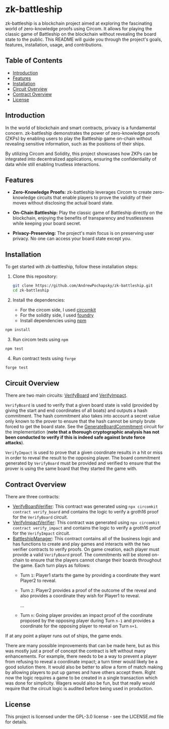 # zk-battleship
zk-battleship is a blockchain project aimed at exploring the fascinating world of zero-knowledge proofs using Circom. It allows for playing the classic game of Battleship on the blockchain without revealing the board state to the public. This README will guide you through the project's goals, features, installation, usage, and contributions.

## Table of Contents

- [Introduction](#introduction)
- [Features](#features)
- [Installation](#installation)
- [Circuit Overview](#circuit-overview)
- [Contract Overview](#contract-overview)
- [License](#license)

## Introduction

In the world of blockchain and smart contracts, privacy is a fundamental concern. zk-battleship demonstrates the power of zero-knowledge proofs (ZKPs) by enabling users to play the Battleship game on-chain without revealing sensitive information, such as the positions of their ships.

By utilizing Circom and Solidity, this project showcases how ZKPs can be integrated into decentralized applications, ensuring the confidentiality of data while still enabling trustless interactions.

## Features

- **Zero-Knowledge Proofs:** zk-battleship leverages Circom to create zero-knowledge circuits that enable players to prove the validity of their moves without disclosing the actual board state.

- **On-Chain Battleship:** Play the classic game of Battleship directly on the blockchain, enjoying the benefits of transparency and trustlessness while keeping your board secret.

- **Privacy-Preserving:** The project's main focus is on preserving user privacy. No one can access your board state except you.

## Installation

To get started with zk-battleship, follow these installation steps:

1. Clone this repository:

   ```bash
   git clone https://github.com/AndrewPochapsky/zk-battleship.git
   cd zk-battleship
   ```
   
2. Install the dependencies:
   - For the circom side, I used [circomkit](https://github.com/erhant/circomkit)
   - For the solidity side, I used [foundry](https://github.com/foundry-rs/foundry)
   - Install dependencies using [npm](https://github.com/npm/cli)
  ```bash
  npm install
  ```
3. Run circom tests using `npm`
  ```bash
  npm test
  ```
4. Run contract tests using `forge`
  ```bash
  forge test
  ```

## Circuit Overview
There are two main circuits: [VerifyBoard](circuits/verify_board.circom) and [VerifyImpact](circuits/verify_impact.circom). 

`VerifyBoard` is used to verify that a given board state is valid (provided by giving the start and end coordinates of all boats) and outputs a hash commitment. The hash commitment also takes into account a secret value only known to the prover to ensure that the hash cannot be simply brute forced to get the board state. See the [GenerateBoardCommitment](circuits/commit.circom) circuit for the implementation (**note that a thorough cryptographic analysis has not been conducted to verify if this is indeed safe against brute force attacks**).

`VerifyImpact` is used to prove that a given coordinate results in a hit or miss in order to reveal the result to the opposing player. The board commitment generated by `VerifyBoard` must be provided and verified to ensure that the prover is using the same board that they started the game with.

## Contract Overview
There are three contracts: 
- [VerifyBoardVerifier](contracts/VerifyBoardVerifier.sol): This contract was generated using `npx circomkit contract verify_board` and contains the logic to verify a groth16 proof for the `VerifyBoard` circuit.
- [VerifyImpactVerifier](contracts/VerifyImpactVerifier.sol):  This contract was generated using `npx circomkit contract verify_impact` and contains the logic to verify a groth16 proof for the `VerifyImpact` circuit.
- [BattleshipManager](contracts/BattleshipManager.sol): This contract contains all of the business logic and has functions to create and play games and interacts with the two verifier contracts to verify proofs. On game creation, each player must provide a valid `VerifyBoard` proof. The commitments will be stored on-chain to ensure that the players cannot change their boards throughout the game. Each turn plays as follows:
  -   Turn `1`: Player1 starts the game by providing a coordinate they want Player2 to reveal.
  -   Turn `2`: Player2 provides a proof of the outcome of the reveal and also provides a coordinate they wish for Player1 to reveal.
  
       ...
  -   Turn `n`: Going player provides an impact proof of the coordinate proposed by the opposing player during Turn `n-1` and provides a coordinate for the opposing player to reveal on Turn `n+1`.

If at any point a player runs out of ships, the game ends. 

There are many possible improvements that can be made here, but as this was mostly just a proof of concept the contract is left without many enhancements. For example, there needs to be a way to prevent a player from refusing to reveal a coordinate impact; a turn timer would likely be a good solution there. It would also be better to allow a form of match making by allowing players to put up games and have others accept them. Right now the logic requires a game to be created in a single transaction which was done for simplicity. Wagers would also be fun, but that really would require that the circuit logic is audited before being used in production.

## License

This project is licensed under the GPL-3.0 license - see the LICENSE.md file for details.
